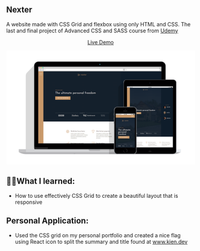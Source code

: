 ## Nexter

A website made with CSS Grid and flexbox using only HTML and CSS. The last and final project of Advanced CSS and SASS course from [Udemy](https://www.udemy.com/course/advanced-css-and-sass/)

<p align="center" >
  <a href="https://kien-realtor-site.netlify.com/">Live Demo</a>
</p>

<p align="center">
  <a href="https://kien-realtor-site.netlify.com/"><img src="./nexter-github.png"></a>
</p>

## 👨‍🎓What I learned:

- How to use effectively CSS Grid to create a beautiful layout that is responsive

## Personal Application:

- Used the CSS grid on my personal portfolio and created a nice flag using React icon to split the summary and title found at www.kien.dev
